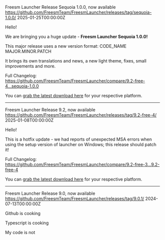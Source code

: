 Freesm Launcher Release Sequoia 1.0.0, now available
https://github.com/FreesmTeam/FreesmLauncher/releases/tag/sequoia-1.0.0/
2025-01-25T00:00:00Z

<p>Hello!</p>
<p>We are bringing you a huge update - <b>Freesm Launcher Sequoia 1.0.0!</b></p>
<p>This major release uses a new version format: CODE_NAME MAJOR.MINOR.PATCH</p>
<p>It brings its own translations and news, a new light theme, fixes, small improvements and more.</p>
<p>Full Changelog: <a href="https://github.com/FreesmTeam/FreesmLauncher/compare/9.2-free-4...sequoia-1.0.0">https://github.com/FreesmTeam/FreesmLauncher/compare/9.2-free-4...sequoia-1.0.0</a></p> <p>You can <a href="https://freesmlauncher.windstone.space/downloads">grab the latest download here</a> for your respective platform.</p> 

---

Freesm Launcher Release 9.2, now available
https://github.com/FreesmTeam/FreesmLauncher/releases/tag/9.2-free-4/
2025-01-08T00:00:00Z

<p>Hello!</p> <p>This is a hotfix update - we had reports of unexpected MSA errors when using the setup version of launcher on Windows; this release should patch it!</p> <p>Full Changelog: <a href="https://github.com/FreesmTeam/FreesmLauncher/compare/9.2-free-3...9.2-free-4">https://github.com/FreesmTeam/FreesmLauncher/compare/9.2-free-3...9.2-free-4</a></p> <p>You can <a href="https://freesmlauncher.windstone.space/downloads">grab the latest download here</a> for your respective platform.</p> 

---

Freesm Launcher Release 9.0, now available
https://github.com/FreesmTeam/FreesmLauncher/releases/tag/9.0.1/
2024-07-13T00:00:00Z

<p>Github is cooking</p>
<p>Typescript is cooking</p>
<p>My code is not</p>
